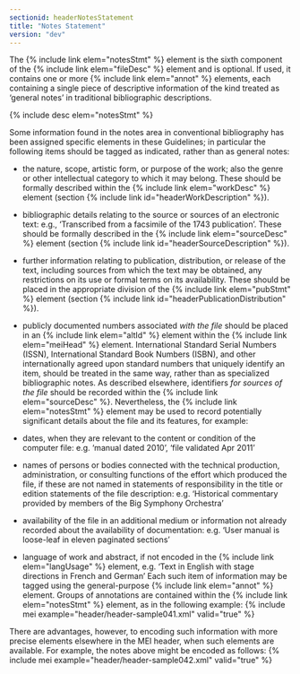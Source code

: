 ```yaml
---
sectionid: headerNotesStatement
title: "Notes Statement"
version: "dev"
---
```


The {% include link elem="notesStmt" %} element is the sixth component of the {% include link elem="fileDesc" %} element and is optional. If used, it contains one or more {% include link elem="annot" %} elements, each containing a single piece of descriptive information of the kind treated as ‘general notes’ in traditional bibliographic descriptions.

  
{% include desc elem="notesStmt" %} 
 

Some information found in the notes area in conventional bibliography has been assigned specific elements in these Guidelines; in particular the following items should be tagged as indicated, rather than as general notes:

- the nature, scope, artistic form, or purpose of the work; also the genre or other intellectual category to which it may belong. These should be formally described within the {% include link elem="workDesc" %} element (section {% include link id="headerWorkDescription" %}).
- bibliographic details relating to the source or sources of an electronic text: e.g., ‘Transcribed from a facsimile of the 1743 publication’. These should be formally described in the {% include link elem="sourceDesc" %} element (section {% include link id="headerSourceDescription" %}).
- further information relating to publication, distribution, or release of the text, including sources from which the text may be obtained, any restrictions on its use or formal terms on its availability. These should be placed in the appropriate division of the {% include link elem="pubStmt" %} element (section {% include link id="headerPublicationDistribution" %}).
- publicly documented numbers associated *with the file* should be placed in an {% include link elem="altId" %} element within the {% include link elem="meiHead" %} element. International Standard Serial Numbers (ISSN), International Standard Book Numbers (ISBN), and other internationally agreed upon standard numbers that uniquely identify an item, should be treated in the same way, rather than as specialized bibliographic notes. As described elsewhere, identifiers *for sources of the file* should be recorded within the {% include link elem="sourceDesc" %}.
Nevertheless, the {% include link elem="notesStmt" %} element may be used to record potentially significant details about the file and its features, for example:

- dates, when they are relevant to the content or condition of the computer file: e.g. ‘manual dated 2010’, ‘file validated Apr 2011’
- names of persons or bodies connected with the technical production, administration, or consulting functions of the effort which produced the file, if these are not named in statements of responsibility in the title or edition statements of the file description: e.g. ‘Historical commentary provided by members of the Big Symphony Orchestra’
- availability of the file in an additional medium or information not already recorded about the availability of documentation: e.g. ‘User manual is loose-leaf in eleven paginated sections’
- language of work and abstract, if not encoded in the {% include link elem="langUsage" %} element, e.g. ‘Text in English with stage directions in French and German’
Each such item of information may be tagged using the general-purpose {% include link elem="annot" %} element. Groups of annotations are contained within the {% include link elem="notesStmt" %} element, as in the following example:
{% include mei example="header/header-sample041.xml" valid="true" %}
    
There are advantages, however, to encoding such information with more precise elements elsewhere in the MEI header, when such elements are available. For example, the notes above might be encoded as follows:
{% include mei example="header/header-sample042.xml" valid="true" %}
    